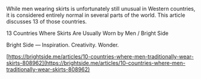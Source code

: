 While men wearing skirts is unfortunately still unusual in Western countries, it is considered entirely normal in several parts of the world. This article discusses 13 of those countries.

[](https://brightside.me/articles/10-countries-where-men-traditionally-wear-skirts-808962/ "13 Countries Where Skirts Are Usually Worn by Men / Bright Side")

13 Countries Where Skirts Are Usually Worn by Men / Bright Side

Bright Side — Inspiration. Creativity. Wonder.

[https://brightside.me/articles/10-countries-where-men-traditionally-wear-skirts-808962](https://brightside.me/articles/10-countries-where-men-traditionally-wear-skirts-808962)